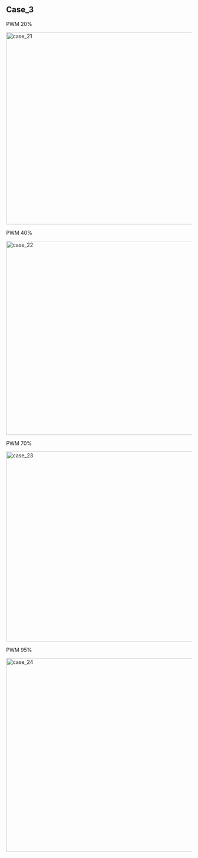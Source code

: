 ## Case_3

PWM 20%

<img width="521" alt="case_21" src="https://user-images.githubusercontent.com/102661424/164887397-f0c36c12-ca8e-4cec-9a31-7d6e2317aaea.png">

PWM 40%

<img width="526" alt="case_22" src="https://user-images.githubusercontent.com/102661424/164887403-467aff12-fac1-48fb-a0dc-cbdc2682eb21.png">

PWM 70%

<img width="515" alt="case_23" src="https://user-images.githubusercontent.com/102661424/164887409-d715a6fa-3e55-4f77-91c2-a2bad0c46403.png">

PWM 95%

<img width="525" alt="case_24" src="https://user-images.githubusercontent.com/102661424/164887414-b3eec8e6-8ac6-4133-91cd-80690757051d.png">
